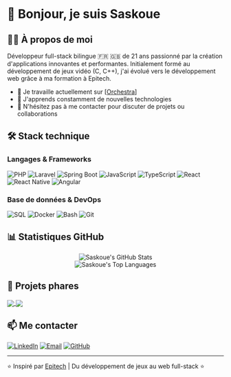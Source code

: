 # 👋 Bonjour, je suis Saskoue

## 👨‍💻 À propos de moi

Développeur full-stack bilingue 🇫🇷 🇬🇧 de 21 ans passionné par la création d'applications innovantes et performantes. Initialement formé au développement de jeux vidéo (C, C++), j'ai évolué vers le développement web grâce à ma formation à Epitech.

- 🔭 Je travaille actuellement sur [<a href="https://github.com/RomainEpitech/Orchestra"/>Orchestra</a>]
- 🌱 J'apprends constamment de nouvelles technologies
- 💬 N'hésitez pas à me contacter pour discuter de projets ou collaborations

## 🛠️ Stack technique

### Langages & Frameworks
![PHP](https://img.shields.io/badge/-PHP-777BB4?style=flat-square&logo=php&logoColor=white)
![Laravel](https://img.shields.io/badge/-Laravel-FF2D20?style=flat-square&logo=laravel&logoColor=white)
![Spring Boot](https://img.shields.io/badge/-Spring%20Boot-6DB33F?style=flat-square&logo=spring-boot&logoColor=white)
![JavaScript](https://img.shields.io/badge/-JavaScript-F7DF1E?style=flat-square&logo=javascript&logoColor=black)
![TypeScript](https://img.shields.io/badge/-TypeScript-3178C6?style=flat-square&logo=typescript&logoColor=white)
![React](https://img.shields.io/badge/-React-61DAFB?style=flat-square&logo=react&logoColor=black)
![React Native](https://img.shields.io/badge/-React%20Native-61DAFB?style=flat-square&logo=react&logoColor=black)
![Angular](https://img.shields.io/badge/-Angular-DD0031?style=flat-square&logo=angular&logoColor=white)

### Base de données & DevOps
![SQL](https://img.shields.io/badge/-SQL-4479A1?style=flat-square&logo=mysql&logoColor=white)
![Docker](https://img.shields.io/badge/-Docker-2496ED?style=flat-square&logo=docker&logoColor=white)
![Bash](https://img.shields.io/badge/-Bash-4EAA25?style=flat-square&logo=gnu-bash&logoColor=white)
![Git](https://img.shields.io/badge/-Git-F05032?style=flat-square&logo=git&logoColor=white)

## 📊 Statistiques GitHub

<div align="center">
  <img src="https://github-readme-stats.vercel.app/api?username=RomainEpitech&show_icons=true&theme=dark" alt="Saskoue's GitHub Stats" />
</div>

<div align="center">
  <img src="https://github-readme-stats.vercel.app/api/top-langs/?username=RomainEpitech&layout=compact&theme=dark" alt="Saskoue's Top Languages" />
</div>

## 🚀 Projets phares

<a href="https://github.com/Saskoue/[projet-1]">
  <img align="center" src="https://github-readme-stats.vercel.app/api/pin/?username=RomainEpitech&repo=[projet-1]&theme=dark" />
</a>
<a href="https://github.com/Saskoue/[projet-2]">
  <img align="center" src="https://github-readme-stats.vercel.app/api/pin/?username=SasRomainEpitechkoue&repo=[projet-2]&theme=dark" />
</a>

## 📫 Me contacter

[![LinkedIn](https://img.shields.io/badge/-LinkedIn-0077B5?style=for-the-badge&logo=linkedin&logoColor=white)](https://www.linkedin.com/in/[votre-profil])
[![Email](https://img.shields.io/badge/-Email-D14836?style=for-the-badge&logo=gmail&logoColor=white)](mailto:[votre-email])
[![GitHub](https://img.shields.io/badge/-GitHub-181717?style=for-the-badge&logo=github&logoColor=white)](https://github.com/Saskoue)

---

⭐️ Inspiré par [Epitech](https://www.epitech.eu) | Du développement de jeux au web full-stack ⭐️